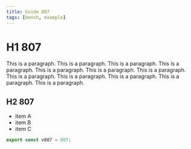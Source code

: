 ```yaml
---
title: Guide 807
tags: [bench, example]
---
```


# H1 807

This is a paragraph. This is a paragraph. This is a paragraph. This is a paragraph. This is a paragraph. This is a paragraph. This is a paragraph. This is a paragraph. This is a paragraph. This is a paragraph. This is a paragraph. This is a paragraph. 

## H2 807

- item A
- item B
- item C

```ts
export const v807 = 807;
```